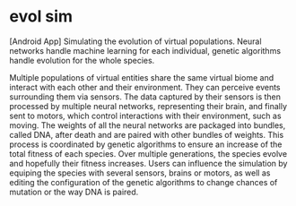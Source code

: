 # evol sim
[Android App]
Simulating the evolution of virtual populations. Neural networks handle machine learning for each individual, genetic algorithms handle evolution for the whole species.

Multiple populations of virtual entities share the same virtual biome and interact with each other and their environment.
They can perceive events surrounding them via sensors. The data captured by their sensors is then processed by multiple neural networks, representing their brain, and finally sent to motors, which control interactions with their environment, such as moving.
The weights of all the neural networks are packaged into bundles, called DNA, after death and are paired with other bundles of weights. This process is coordinated by genetic algorithms to ensure an increase of the total fitness of each species.
Over multiple generations, the species evolve and hopefully their fitness increases.
Users can influence the simulation by equiping the species with several sensors, brains or motors, as well as editing the configuration of the genetic algorithms to change chances of mutation or the way DNA is paired.
